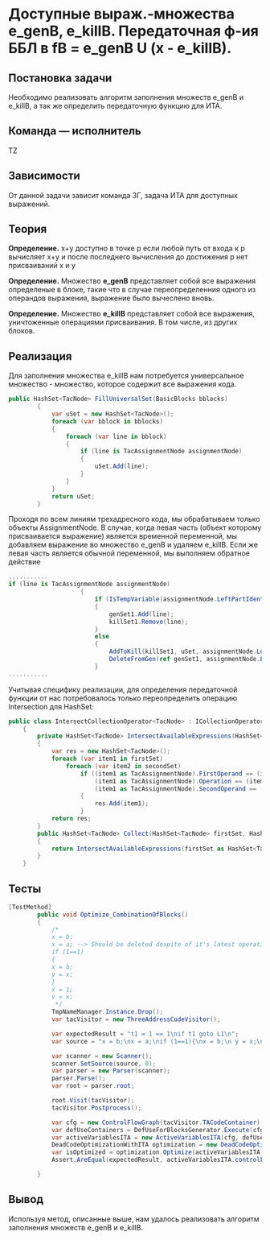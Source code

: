 # Доступные выраж.-множества e_genB, e_killB. Передаточная ф-ия ББЛ в fB = e_genB U (x - e_killB).

## Постановка задачи
Необходимо реализовать алгоритм заполнения множеств e_genB и e_killB, а так же определить передаточную функцию для ИТА.

## Команда — исполнитель
TZ

## Зависимости
От данной задачи зависит команда ЗГ, задача ИТА для доступных выражений.

## Теория
**Определение.** x+y доступно в точке p если любой путь от входа к p
вычисляет x+y и после последнего вычисления до достижения p нет
присваиваний x и y

**Определение.** Множество **e_genB** представляет собой все выражения определеные в блоке, такие что в случае переопределенния одного из операндов выражения, выражение было вычеслено вновь.

**Определение.** Множество **e_killB** представляет собой все выражения, уничтоженные операциями присваивания. В том числе, из других блоков.

## Реализация
Для заполнения множества e_killB нам потребуется универсальное множество - множество, которое содержит все выражения кода.
```csharp
public HashSet<TacNode> FillUniversalSet(BasicBlocks bblocks)
        {
            var uSet = new HashSet<TacNode>();
            foreach (var bblock in bblocks)
            {
                foreach (var line in bblock)
                {
                    if (line is TacAssignmentNode assignmentNode)
                    {
                        uSet.Add(line);
                    }
                }
            }
            return uSet;
        }
```

Проходя по всем линиям трехадресного кода, мы обрабатываем только объекты AssignmentNode. В случае, когда левая часть (объект которому присваивается выражение) является временной переменной, мы добавляем выражение во множество e_genB и удаляем e_killB.
Если же левая часть является обычной переменной, мы выполняем обратное действие
```csharp
...........
if (line is TacAssignmentNode assignmentNode)
                    {
                        if (IsTempVariable(assignmentNode.LeftPartIdentifier))
                        {
                            genSet1.Add(line);
                            killSet1.Remove(line);
                        }
                        else
                        {
                            AddToKill(killSet1, uSet, assignmentNode.LeftPartIdentifier);
                            DeleteFromGen(ref genSet1, assignmentNode.LeftPartIdentifier);
                        }
...........
```
Учитывая специфику реализации, для определения передаточной функции от нас потребовалось только переопределить операцию Intersection для HashSet<TacNode>:
```csharp
public class IntersectCollectionOperator<TacNode> : ICollectionOperator<TacNode>
    {
        private HashSet<TacNode> IntersectAvailableExpressions(HashSet<TacNode> firstSet, HashSet<TacNode> secondSet)
        {
            var res = new HashSet<TacNode>();
            foreach (var item1 in firstSet)
                foreach (var item2 in secondSet)
                    if ((item1 as TacAssignmentNode).FirstOperand == (item2 as TacAssignmentNode).FirstOperand && 
                        (item1 as TacAssignmentNode).Operation == (item2 as TacAssignmentNode).Operation &&
                        (item1 as TacAssignmentNode).SecondOperand == (item2 as TacAssignmentNode).SecondOperand)
                    {
                        res.Add(item1);
                    }
            return res;
        }
        public HashSet<TacNode> Collect(HashSet<TacNode> firstSet, HashSet<TacNode> secondSet)
        {         
            return IntersectAvailableExpressions(firstSet as HashSet<TacNode>, secondSet as HashSet<TacNode>);
        }
    }
```
## Тесты
```csharp
[TestMethod]
        public void Optimize_CombinationOfBlocks()
        {
            /*
            x = b;
            x = a; --> Should be deleted despite of it's latest operation in block
            if (1==1)
            {
            x = b;
            y = x;
            }
            x = 1;
            v = x;
             */
            TmpNameManager.Instance.Drop();
            var tacVisitor = new ThreeAddressCodeVisitor();

            var expectedResult = "t1 = 1 == 1\nif t1 goto L1\n";
            var source = "x = b;\nx = a;\nif (1==1){\nx = b;\n y = x;\n}\n x = 1;\n v = x;\n";

            var scanner = new Scanner();
            scanner.SetSource(source, 0);
            var parser = new Parser(scanner);
            parser.Parse();
            var root = parser.root;

            root.Visit(tacVisitor);
            tacVisitor.Postprocess();

            var cfg = new ControlFlowGraph(tacVisitor.TACodeContainer);
            var defUseContainers = DefUseForBlocksGenerator.Execute(cfg.SourceBasicBlocks);
            var activeVariablesITA = new ActiveVariablesITA(cfg, defUseContainers);
            DeadCodeOptimizationWithITA optimization = new DeadCodeOptimizationWithITA();
            var isOptimized = optimization.Optimize(activeVariablesITA);
            Assert.AreEqual(expectedResult, activeVariablesITA.controlFlowGraph.SourceBasicBlocks.BasicBlockItems[0].ToString());

        }
```
## Вывод
Используя метод, описанные выше, нам удалось реализовать алгоритм заполнения множеств e_genB и e_killB.
